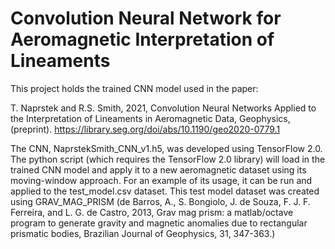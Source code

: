 # Convolution Neural Network for Aeromagnetic Interpretation of Lineaments
This project holds the trained CNN model used in the paper:

T. Naprstek and R.S. Smith, 2021, Convolution Neural Networks Applied to the Interpretation of Lineaments in Aeromagnetic Data, Geophysics, (preprint).
https://library.seg.org/doi/abs/10.1190/geo2020-0779.1

The CNN, NaprstekSmith_CNN_v1.h5, was developed using TensorFlow 2.0. The python script (which requires the TensorFlow 2.0 library) will load in the trained CNN model and apply it to a new aeromagnetic dataset using its moving-window approach. For an example of its usage, it can be run and applied to the test_model.csv dataset. This test model dataset was created using GRAV_MAG_PRISM (de Barros, A., S. Bongiolo, J. de Souza, F. J. F. Ferreira, and L. G. de Castro, 2013, Grav mag prism: a matlab/octave program to generate gravity and magnetic anomalies due to rectangular prismatic bodies, Brazilian Journal of Geophysics, 31, 347-363.)

